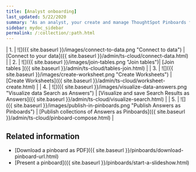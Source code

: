 ```yaml
---
title: [Analyst onboarding]
last_updated: 5/22/2020
summary: "As an analyst, your create and manage ThoughtSpot Pinboards for everyone in your organization. Let us guide you through the necessary steps."
sidebar: mydoc_sidebar
permalink: /:collection/:path.html
---
```


| 1. | ![]({{ site.baseurl }}/images/connect-to-data.png "Connect to data") | [Connect to your data]({{ site.baseurl }}/admin/ts-cloud/connect-data.html) |
| 2. | ![]({{ site.baseurl }}/images/join-tables.png "Join tables")| [Join tables ]({{ site.baseurl }}/admin/ts-cloud/tables-join.html) |
| 3. | ![]({{ site.baseurl }}/images/create-worksheet.png "Create Worksheets") | [Create Worksheets]({{ site.baseurl }}/admin/ts-cloud/worksheet-create.html)  |
| 4. | ![]({{ site.baseurl }}/images/visualize-data-answers.png "Visualize data Search as Answers") | [Visualize and save Search Results as Answers]({{ site.baseurl }}/admin/ts-cloud/visualize-search.html)  |
| 5. | ![]({{ site.baseurl }}/images/publish-in-pinboards.png "Publish Answers as Pinboards") | [Publish collections of Answers as Pinboards]({{ site.baseurl }}/admin/ts-cloud/pinboard-compose.html)  |

## Related information

- [Download a pinboard as PDF]({{ site.baseurl }}/pinboards/download-pinboard-url.html)
- [Present a pinboard]({{ site.baseurl }}/pinboards/start-a-slideshow.html)
